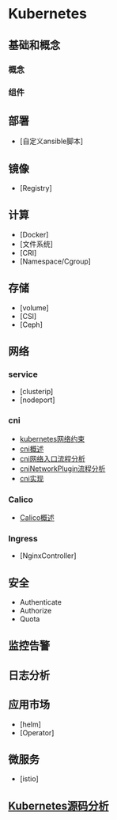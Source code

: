 # Kubernetes
## 基础和概念
### 概念
### 组件
## 部署
* [自定义ansible脚本]
## 镜像
* [Registry]
## 计算
* [Docker]
* [文件系统]
* [CRI]
* [Namespace/Cgroup]
## 存储
* [volume]
* [CSI]
* [Ceph]
## 网络
### service
* [clusterip]
* [nodeport]
### cni
* [kubernetes网络约束](network/constraints.md)
* [cni概述](network/cni/cni.md)
* [cni网络入口流程分析](source/network/entry.md)
* [cniNetworkPlugin流程分析](source/network/cninetplugin.md)
* [cni实现](source/network/cni.md)
### Calico
* [Calico概述](network/cni/calico/calico.md)
### Ingress
* [NginxController]
## 安全
* Authenticate
* Authorize
* Quota
## 监控告警
## 日志分析
## 应用市场
* [helm]
* [Operator]
## 微服务
* [istio]
## [Kubernetes源码分析](source/README.md)


